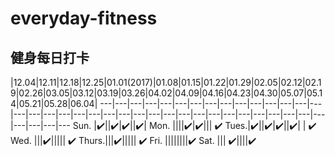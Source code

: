 # everyday-fitness
## 健身每日打卡 

 |12.04|12.11|12.18|12.25|01.01(2017)|01.08|01.15|01.22|01.29|02.05|02.12|02.19|02.26|03.05|03.12|03.19|03.26|04.02|04.09|04.16|04.23|04.30|05.07|05.14|05.21|05.28|06.04|
---|---|---|---|---|---|---|---|---|---|---|---|---|---|---|---|---|---|---|---|---|---|---|---|---|---|---|---|---|---|---|---|---|---|---|---|---|---|---|---
 Sun. |✔️||✔️|✔️||✔️|
 Mon. ||||✔️|✔️||| ✔️
 Tues.|✔️||✔️|✔️||✔️| | ✔️
 Wed. |||✔️||||| ✔️
Thurs.|||✔️||||| ✔️
 Fri. ||||||||✔️
 Sat. ||| ✔️||||✔️
